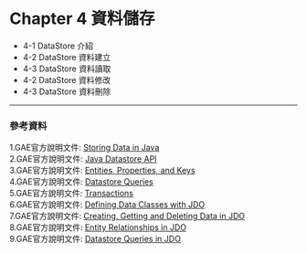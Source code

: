 # Chapter 4 資料儲存
- 4-1 DataStore 介紹
- 4-2 DataStore 資料建立
- 4-3 DataStore 資料讀取
- 4-2 DataStore 資料修改
- 4-3 DataStore 資料刪除


* * *
### 參考資料
1.GAE官方說明文件: [Storing Data in Java](https://cloud.google.com/appengine/docs/java/storage)
<br>
2.GAE官方說明文件: [Java Datastore API](https://cloud.google.com/appengine/docs/java/datastore/)
<br>
3.GAE官方說明文件: [Entities, Properties, and Keys](https://cloud.google.com/appengine/docs/java/datastore/entities)
<br>
4.GAE官方說明文件: [Datastore Queries](https://cloud.google.com/appengine/docs/java/datastore/queries)
<br>
5.GAE官方說明文件: [Transactions](https://cloud.google.com/appengine/docs/java/datastore/transactions)
<br>
6.GAE官方說明文件: [Defining Data Classes with JDO](https://cloud.google.com/appengine/docs/java/datastore/jdo/dataclasses)
<br>
7.GAE官方說明文件: [Creating, Getting and Deleting Data in JDO](https://cloud.google.com/appengine/docs/java/datastore/jdo/creatinggettinganddeletingdata)
<br>
8.GAE官方說明文件: [Entity Relationships in JDO](https://cloud.google.com/appengine/docs/java/datastore/jdo/relationships)
<br>
9.GAE官方說明文件: [Datastore Queries in JDO](https://cloud.google.com/appengine/docs/java/datastore/jdo/queries)
<br>
